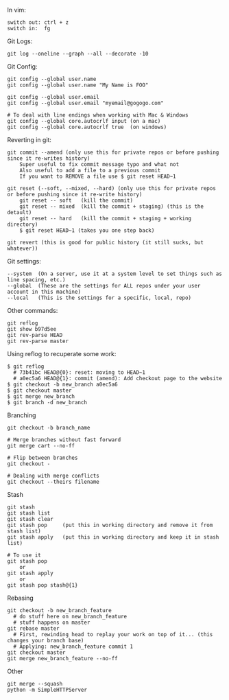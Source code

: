 In vim:
    
    switch out: ctrl + z
    switch in:  fg

Git Logs:

    git log --oneline --graph --all --decorate -10

Git Config:

    git config --global user.name
    git config --global user.name "My Name is FOO"

    git config --global user.email
    git config --global user.email "myemail@gogogo.com"

    # To deal with line endings when working with Mac & Windows
    git config --global core.autocrlf input (on a mac)
    git config --global core.autocrlf true  (on windows)

Reverting in git:
    
    git commit --amend (only use this for private repos or before pushing since it re-writes history)
        Super useful to fix commit message typo and what not
        Also useful to add a file to a previous commit
        If you want to REMOVE a file use $ git reset HEAD~1

    git reset (--soft, --mixed, --hard) (only use this for private repos or before pushing since it re-write history)
        git reset -- soft   (kill the commit)
        git reset -- mixed  (kill the commit + staging) (this is the detault)
        git reset -- hard   (kill the commit + staging + working directory)
        $ git reset HEAD~1 (takes you one step back)

    git revert (this is good for public history (it still sucks, but whatever))

Git settings:

    --system  (On a server, use it at a system level to set things such as line spacing, etc.)
    --global  (These are the settings for ALL repos under your user account in this machine)
    --local   (This is the settings for a specific, local, repo)

Other commands:
    
    git reflog
    git show b97d5ee
    git rev-parse HEAD
    git rev-parse master

Using reflog to recuperate some work:
    
    $ git reflog 
      # 73b41bc HEAD@{0}: reset: moving to HEAD~1
      # a0ec5a6 HEAD@{1}: commit (amend): Add checkout page to the website
    $ git checkout -b new_branch a0ec5a6
    $ git checkout master
    $ git merge new_branch
    $ git branch -d new_branch

Branching

    git checkout -b branch_name

    # Merge branches without fast forward
    git merge cart --no-ff

    # Flip between branches
    git checkout -

    # Dealing with merge conflicts
    git checkout --theirs filename

Stash

    git stash
    git stash list
    git stash clear
    git stash pop     (put this in working directory and remove it from stash list)
    git stash apply   (put this in working directory and keep it in stash list)

    # To use it
    git stash pop
        or
    git stash apply
        or
    git stash pop stash@{1} 

Rebasing
    
    git checkout -b new_branch_feature
      # do stuff here on new_branch_feature
      # stuff happens on master
    git rebase master
      # First, rewinding head to replay your work on top of it... (this changes your branch base)
      # Applying: new_branch_feature commit 1
    git checkout master
    git merge new_branch_feature --no-ff

Other
    
    git merge --squash
    python -m SimpleHTTPServer